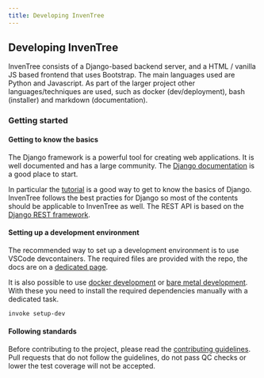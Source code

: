 ```yaml
---
title: Developing InvenTree
---
```


## Developing InvenTree

InvenTree consists of a Django-based backend server, and a HTML / vanilla JS based frontend that uses Bootstrap. The main languages used are Python and Javascript.
As part of the larger project other languages/techniques are used, such as docker (dev/deployment), bash (installer) and markdown (documentation).

### Getting started
#### Getting to know the basics

The Django framework is a powerful tool for creating web applications. It is well documented and has a large community. The [Django documentation](https://docs.djangoproject.com/en/stable/) is a good place to start.

In particular the [tutorial](https://docs.djangoproject.com/en/stable/intro/tutorial01/) is a good way to get to know the basics of Django.
InvenTree follows the best practies for Django so most of the contents should be applicable to InvenTree as well. The REST API is based on the [Django REST framework](https://www.django-rest-framework.org/).

#### Setting up a development environment

The recommended way to set up a development environment is to use VSCode devcontainers. The required files are provided with the repo, the docs are on a [dedicated page](./devcontainer.md).

It is also possible to use [docker development](../start/docker_dev.md) or [bare metal development](../start/bare_dev.md). With these you need to install the required dependencies manually with a dedicated task.
```bash
invoke setup-dev
```

#### Following standards

Before contributing to the project, please read the [contributing guidelines](../../../CONTRIBUTING.md). Pull requests that do not follow the guidelines, do not pass QC checks or lower the test coverage will not be accepted.
